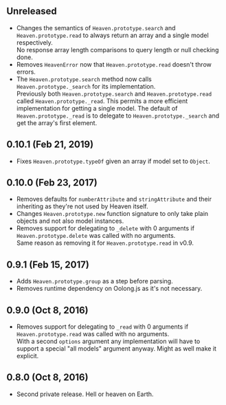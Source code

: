 ## Unreleased
- Changes the semantics of `Heaven.prototype.search` and `Heaven.prototype.read` to always return an array and a single model respectively.  
  No response array length comparisons to query length or null checking done.
- Removes `HeavenError` now that `Heaven.prototype.read` doesn't throw errors.
- The `Heaven.prototype.search` method now calls `Heaven.prototype._search` for its implementation.  
  Previously both `Heaven.prototype.search` and `Heaven.prototype.read` called `Heaven.prototype._read`. This permits a more efficient implementation for getting a single model. The default of `Heaven.prototype._read` is to delegate to `Heaven.prototype._search` and get the array's first element.

## 0.10.1 (Feb 21, 2019)
- Fixes `Heaven.prototype.typeOf` given an array if model set to `Object`.

## 0.10.0 (Feb 23, 2017)
- Removes defaults for `numberAttribute` and `stringAttribute` and their inheriting as they're not used by Heaven itself.
- Changes `Heaven.prototype.new` function signature to only take plain objects and not also model instances.
- Removes support for delegating to `_delete` with 0 arguments if `Heaven.prototype.delete` was called with no arguments.  
  Same reason as removing it for `Heaven.prototype.read` in v0.9.

## 0.9.1 (Feb 15, 2017)
- Adds `Heaven.prototype.group` as a step before parsing.
- Removes runtime dependency on Oolong.js as it's not necessary.

## 0.9.0 (Oct 8, 2016)
- Removes support for delegating to `_read` with 0 arguments if `Heaven.prototype.read` was called with no arguments.  
  With a second `options` argument any implementation will have to support a special "all models" argument anyway. Might as well make it explicit.

## 0.8.0 (Oct 8, 2016)
- Second private release. Hell or heaven on Earth.
